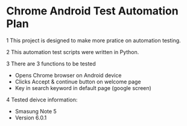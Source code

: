 # Chrome Android Test Automation Plan

1  This project is designed to make more pratice on automation testing.

2  This automation test scripts were written in Python.

3  There are 3 functions to be tested

   - Opens Chrome browser on Android device
   - Clicks Accept & continue button on welcome page
   - Key in search keyword in default page (google screen)
   

4 Tested deivce information:
   - Smasung Note 5
   - Version 6.0.1
   
   
   
